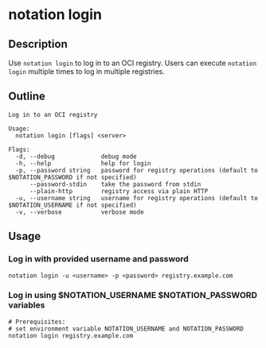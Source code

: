 # notation login

## Description

Use `notation login` to log in to an OCI registry. Users can execute `notation login` multiple times to log in multiple registries.

## Outline

```text
Log in to an OCI registry

Usage:
  notation login [flags] <server>

Flags:
  -d, --debug             debug mode
  -h, --help              help for login
  -p, --password string   password for registry operations (default to $NOTATION_PASSWORD if not specified)
      --password-stdin    take the password from stdin
      --plain-http        registry access via plain HTTP
  -u, --username string   username for registry operations (default to $NOTATION_USERNAME if not specified)
  -v, --verbose           verbose mode
```

## Usage

### Log in with provided username and password

```shell
notation login -u <username> -p <password> registry.example.com
```

### Log in using $NOTATION_USERNAME $NOTATION_PASSWORD variables

```shell
# Prerequisites:
# set environment variable NOTATION_USERNAME and NOTATION_PASSWORD
notation login registry.example.com
```
